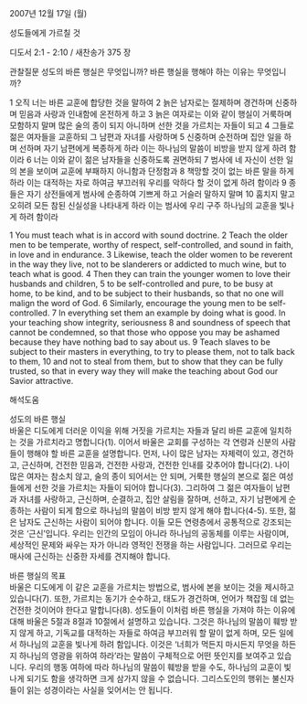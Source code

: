 2007년 12월 17일 (월)

성도들에게 가르칠 것



디도서 2:1 - 2:10 / 새찬송가 375 장


관찰질문
성도의 바른 행실은 무엇입니까? 
바른 행실을 행해야 하는 이유는 무엇입니까? 

1 오직 너는 바른 교훈에 합당한 것을 말하여 2 늙은 남자로는 절제하며 경건하며 신중하며 믿음과 사랑과 인내함에 온전하게 하고 3 늙은 여자로는 이와 같이 행실이 거룩하며 모함하지 말며 많은 술의 종이 되지 아니하며 선한 것을 가르치는 자들이 되고 4 그들로 젊은 여자들을 교훈하되 그 남편과 자녀를 사랑하며 5 신중하며 순전하며 집안 일을 하며 선하며 자기 남편에게 복종하게 하라 이는 하나님의 말씀이 비방을 받지 않게 하려 함이라  6 너는 이와 같이 젊은 남자들을 신중하도록 권면하되 7 범사에 네 자신이 선한 일의 본을 보이며 교훈에 부패하지 아니함과 단정함과 8 책망할 것이 없는 바른 말을 하게 하라 이는 대적하는 자로 하여금 부끄러워 우리를 악하다 할 것이 없게 하려 함이라 9 종들은 자기 상전들에게 범사에 순종하여 기쁘게 하고 거슬러 말하지 말며 10 훔치지 말고 오히려 모든 참된 신실성을 나타내게 하라 이는 범사에 우리 구주 하나님의 교훈을 빛나게 하려 함이라  

1 You must teach what is in accord with sound doctrine. 2 Teach the older men to be temperate, worthy of respect, self-controlled, and sound in faith, in love and in endurance. 3 Likewise, teach the older women to be reverent in the way they live, not to be slanderers or addicted to much wine, but to teach what is good. 4 Then they can train the younger women to love their husbands and children, 5 to be self-controlled and pure, to be busy at home, to be kind, and to be subject to their husbands, so that no one will malign the word of God. 6 Similarly, encourage the young men to be self-controlled. 7 In everything set them an example by doing what is good. In your teaching show integrity, seriousness 8 and soundness of speech that cannot be condemned, so that those who oppose you may be ashamed because they have nothing bad to say about us. 9 Teach slaves to be subject to their masters in everything, to try to please them, not to talk back to them, 10 and not to steal from them, but to show that they can be fully trusted, so that in every way they will make the teaching about God our Savior attractive.

해석도움





성도의 바른 행실  
바울은 디도에게 더러운 이익을 위해 거짓을 가르치는 자들과 달리 바른 교훈에 일치하는 것을 가르치라고 명합니다(1). 이어서 바울은 교회를 구성하는 각 연령과 신분의 사람들이 행해야 할 바른 교훈을 설명합니다. 먼저, 나이 많은 남자는 자제력이 있고, 경건하고, 근신하며, 건전한 믿음과, 건전한 사랑과, 건전한 인내를 갖추어야 합니다(2). 나이 많은 여자는 참소치 않고, 술의 종이 되어서는 안 되며, 거룩한 행실의 본으로 젊은 여성들에게 선한 것을 가르치는 자들이 되어야 합니다(3). 그리하여 그 젊은 여자들이 남편과 자녀를 사랑하고, 근신하며, 순결하고, 집안 살림을 잘하며, 선하고, 자기 남편에게 순종하는 사람이 되게 함으로 하나님의 말씀이 비방 받지 않게 해야 합니다(4-5). 또한, 젊은 남자도 근신하는 사람이 되어야 합니다. 이들 모든 연령층에서 공통적으로 강조되는 것은 ‘근신’입니다. 우리는 인간의 모임이 아니라 하나님의 공동체를 이루는 사람이며, 세상적인 문제와 싸우는 자가 아니라 영적인 전쟁을 하는 사람입니다. 그러므로 우리는 매사에 근신하는 신중한 자세를 견지해야 합니다.     

바른 행실의 목표  
바울은 디도에게 이 같은 교훈을 가르치는 방법으로, 범사에 본을 보이는 것을 제시하고 있습니다(7). 또한, 가르치는 동기가 순수하고, 태도가 경건하며, 언어가 책잡힐 데 없는 건전한 것이어야 한다고 말합니다(8). 성도들이 이처럼 바른 행실을 가져야 하는 이유에 대해 바울은 5절과 8절과 10절에서 설명하고 있습니다. 그것은 하나님의 말씀이 훼방 받지 않게 하고, 기독교를 대적하는 자들로 하여금 부끄러워 할 말이 없게 하며, 모든 일에서 하나님의 교훈을 빛나게 하려 함입니다. 이것은 ‘너희가 먹든지 마시든지 무엇을 하든지 하나님의 영광을 위하여 하라’라는 말씀이 구체적으로 어떤 뜻인지를 보여주고 있습니다. 우리의 행동 여하에 따라 하나님의 말씀이 훼방을 받을 수도, 하나님의 교훈이 빛나게 되기도 함을 생각하면 크게 삼가지 않을 수 없습니다. 그리스도인의 행위는 불신자들이 읽는 성경이라는 사실을 잊어서는 안 됩니다.